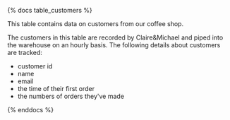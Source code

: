 {% docs table_customers %}

This table contains data on customers from our coffee shop.

The customers in this table are recorded by Claire&Michael and piped into the warehouse on an hourly basis. The following details about customers are tracked:
 - customer id
 - name
 - email
 - the time of their first order
 - the numbers of orders they've made

{% enddocs %}